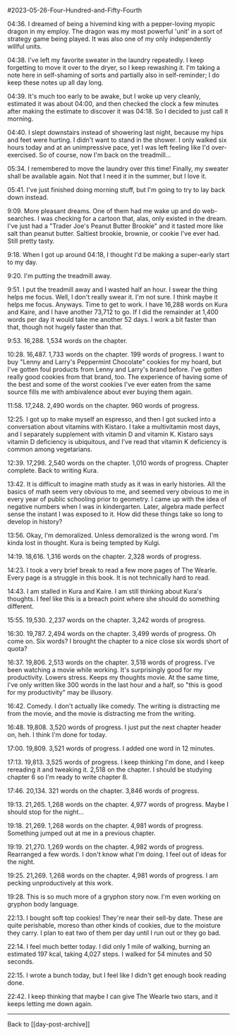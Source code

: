 #2023-05-26-Four-Hundred-and-Fifty-Fourth

04:36.  I dreamed of being a hivemind king with a pepper-loving myopic dragon in my employ.  The dragon was my most powerful 'unit' in a sort of strategy game being played.  It was also one of my only independently willful units.

04:38.  I've left my favorite sweater in the laundry repeatedly.  I keep forgetting to move it over to the dryer, so I keep rewashing it.  I'm taking a note here in self-shaming of sorts and partially also in self-reminder; I do keep these notes up all day long.

04:39.  It's much too early to be awake, but I woke up very cleanly, estimated it was about 04:00, and then checked the clock a few minutes after making the estimate to discover it was 04:18.  So I decided to just call it morning.

04:40.  I slept downstairs instead of showering last night, because my hips and feet were hurting.  I didn't want to stand in the shower.  I only walked six hours today and at an unimpressive pace, yet I was left feeling like I'd over-exercised.  So of course, now I'm back on the treadmill...

05:34.  I remembered to move the laundry over this time!  Finally, my sweater shall be available again.  Not that I need it in the summer, but I love it.

05:41.  I've just finished doing morning stuff, but I'm going to try to lay back down instead.

9:09.  More pleasant dreams.  One of them had me wake up and do web-searches.  I was checking for a cartoon that, alas, only existed in the dream.  I've just had a "Trader Joe's Peanut Butter Brookie" and it tasted more like salt than peanut butter.  Saltiest brookie, brownie, or cookie I've ever had.  Still pretty tasty.

9:18.  When I got up around 04:18, I thought I'd be making a super-early start to my day.

9:20.  I'm putting the treadmill away.

9:51.  I put the treadmill away and I wasted half an hour.  I swear the thing helps me focus.  Well, I don't really swear it.  I'm not sure.  I think maybe it helps me focus.  Anyways.  Time to get to work.  I have 16,288 words on Kura and Kaire, and I have another 73,712 to go.  If I did the remainder at 1,400 words per day it would take me another 52 days.  I work a bit faster than that, though not hugely faster than that.

9:53.  16,288.  1,534 words on the chapter.

10:28.  16,487.  1,733 words on the chapter.  199 words of progress.  I want to buy "Lenny and Larry's Peppermint Chocolate" cookies for my hoard, but I've gotten foul products from Lenny and Larry's brand before.  I've gotten really good cookies from that brand, too.  The experience of having some of the best and some of the worst cookies I've ever eaten from the same source fills me with ambivalence about ever buying them again.

11:58.  17,248.  2,490 words on the chapter.  960 words of progress.  

12:25.  I got up to make myself an espresso, and then I got sucked into a conversation about vitamins with Kistaro.  I take a multivitamin most days, and I separately supplement with vitamin D and vitamin K.  Kistaro says vitamin D deficiency is ubiquitous, and I've read that vitamin K deficiency is common among vegetarians.

12:39.  17,298.  2,540 words on the chapter.  1,010 words of progress.  Chapter complete.  Back to writing Kura.

13:42.  It is difficult to imagine math study as it was in early histories.  All the basics of math seem very obvious to me, and seemed very obvious to me in every year of public schooling prior to geometry.  I came up with the idea of negative numbers when I was in kindergarten.  Later, algebra made perfect sense the instant I was exposed to it.  How did these things take so long to develop in history?

13:56.  Okay, I'm demoralized.  Unless demoralized is the wrong word.  I'm kinda lost in thought.  Kura is being tempted by Kulgi.

14:19.  18,616.  1,316 words on the chapter.  2,328 words of progress.

14:23.  I took a very brief break to read a few more pages of The Wearle.  Every page is a struggle in this book.  It is not technically hard to read.

14:43.  I am stalled in Kura and Kaire.  I am still thinking about Kura's thoughts.  I feel like this is a breach point where she should do something different.

15:55.  19,530.  2,237 words on the chapter.  3,242 words of progress.

16:30.  19,787.  2,494 words on the chapter.  3,499 words of progress.  Oh come on.  Six words?  I brought the chapter to a nice close six words short of quota?

16:37.  19,806.  2,513 words on the chapter.  3,518 words of progress.  I've been watching a movie while working.  It's surprisingly good for my productivity.  Lowers stress.  Keeps my thoughts movie.  At the same time, I've only written like 300 words in the last hour and a half, so "this is good for my productivity" may be illusory.

16:42.  Comedy.  I don't actually like comedy.  The writing is distracting me from the movie, and the movie is distracting me from the writing.

16:48.  19,808.  3,520 words of progress.  I just put the next chapter header on, heh.  I think I'm done for today.

17:00.  19,809.  3,521 words of progress.  I added one word in 12 minutes.

17:13.  19,813.  3,525 words of progress.  I keep thinking I'm done, and I keep rereading it and tweaking it.  2,518 on the chapter.  I should be studying chapter 6 so I'm ready to write chapter 8.

17:46.  20,134.  321 words on the chapter.  3,846 words of progress.

19:13.  21,265.  1,268 words on the chapter.  4,977 words of progress.  Maybe I should stop for the night...

19:18.  21,269.  1,268 words on the chapter.  4,981 words of progress.  Something jumped out at me in a previous chapter.

19:19.  21,270.  1,269 words on the chapter.  4,982 words of progress.  Rearranged a few words.  I don't know what I'm doing.  I feel out of ideas for the night.

19:25.  21,269.  1,268 words on the chapter.  4,981 words of progress.  I am pecking unproductively at this work.

19:28.  This is so much more of a gryphon story now.  I'm even working on gryphon body language.

22:13.  I bought soft top cookies!  They're near their sell-by date.  These are quite perishable, moreso than other kinds of cookies, due to the moisture they carry.  I plan to eat two of them per day until I run out or they go bad.

22:14.  I feel much better today.  I did only 1 mile of walking, burning an estimated 197 kcal, taking 4,027 steps.  I walked for 54 minutes and 50 seconds.

22:15.  I wrote a bunch today, but I feel like I didn't get enough book reading done.

22:42.  I keep thinking that maybe I can give The Wearle two stars, and it keeps letting me down again.

---
Back to [[day-post-archive]]